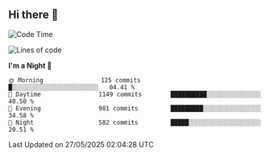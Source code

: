 ## Hi there 👋

<!--
**Wangmerlyn/Wangmerlyn** is a ✨ _special_ ✨ repository because its `README.md` (this file) appears on your GitHub profile.

Here are some ideas to get you started:

- 🔭 I’m currently working on ...
- 🌱 I’m currently learning ...
- 👯 I’m looking to collaborate on ...
- 🤔 I’m looking for help with ...
- 💬 Ask me about ...
- 📫 How to reach me: ...
- 😄 Pronouns: ...
- ⚡ Fun fact: ...
-->
<!--START_SECTION:waka-->
![Code Time](http://img.shields.io/badge/Code%20Time-315%20hrs%2040%20mins-blue)

![Lines of code](https://img.shields.io/badge/From%20Hello%20World%20I%27ve%20Written-15.1%20million%20lines%20of%20code-blue)

**I'm a Night 🦉** 

```text
🌞 Morning                125 commits         █░░░░░░░░░░░░░░░░░░░░░░░░   04.41 % 
🌆 Daytime                1149 commits        ██████████░░░░░░░░░░░░░░░   40.50 % 
🌃 Evening                981 commits         █████████░░░░░░░░░░░░░░░░   34.58 % 
🌙 Night                  582 commits         █████░░░░░░░░░░░░░░░░░░░░   20.51 % 
```



 Last Updated on 27/05/2025 02:04:28 UTC
<!--END_SECTION:waka-->

